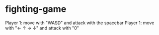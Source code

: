 # fighting-game

Player 1: move with "WASD" and attack with the spacebar
Player 1: move with "← ↑ → ↓" and attack with "0"
